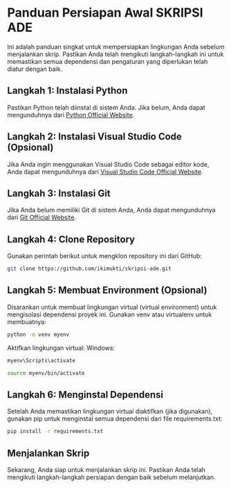 
# Panduan Persiapan Awal SKRIPSI ADE

Ini adalah panduan singkat untuk mempersiapkan lingkungan Anda sebelum menjalankan skrip. Pastikan Anda telah mengikuti langkah-langkah ini untuk memastikan semua dependensi dan pengaturan yang diperlukan telah diatur dengan baik.

## Langkah 1: Instalasi Python

Pastikan Python telah diinstal di sistem Anda. Jika belum, Anda dapat mengunduhnya dari [Python Official Website](https://www.python.org/downloads/).

## Langkah 2: Instalasi Visual Studio Code (Opsional)

Jika Anda ingin menggunakan Visual Studio Code sebagai editor kode, Anda dapat mengunduhnya dari [Visual Studio Code Official Website](https://code.visualstudio.com/).

## Langkah 3: Instalasi Git

Jika Anda belum memiliki Git di sistem Anda, Anda dapat mengunduhnya dari [Git Official Website](https://git-scm.com/downloads).

## Langkah 4: Clone Repository

Gunakan perintah berikut untuk mengklon repository ini dari GitHub:

```bash
git clone https://github.com/ikimukti/skripsi-ade.git
```

## Langkah 5: Membuat Environment (Opsional)

Disarankan untuk membuat lingkungan virtual (virtual environment) untuk mengisolasi dependensi proyek ini. Gunakan venv atau virtualenv untuk membuatnya:

```bash
python -m venv myenv
```

Aktifkan lingkungan virtual:
Windows:

```bash
myenv\Scripts\activate
```

```bash
source myenv/bin/activate
```

## Langkah 6: Menginstal Dependensi

Setelah Anda memastikan lingkungan virtual diaktifkan (jika digunakan), gunakan pip untuk menginstal semua dependensi dari file requirements.txt:

```bash
pip install -r requirements.txt
```

## Menjalankan Skrip

Sekarang, Anda siap untuk menjalankan skrip ini. Pastikan Anda telah mengikuti langkah-langkah persiapan dengan baik sebelum melanjutkan.
